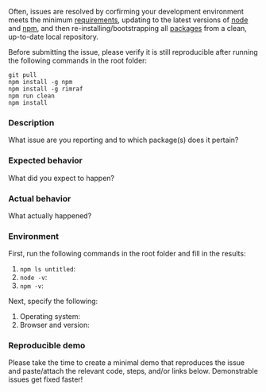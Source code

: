 <!--
If you are reporting a bug, please include this template and provide the requested information below. Otherwise, please replace this template with a thorough description of the issue.
-->

Often, issues are resolved by corfirming your development environment meets the minimum [requirements](https://github.com/billyzkid/untitled/blob/master/README.md#Requirements), updating to the latest versions of [node](https://nodejs.org) and [npm](https://www.npmjs.com/package/npm), and then re-installing/bootstrapping all [packages](https://github.com/billyzkid/untitled/tree/master/packages) from a clean, up-to-date local repository.

Before submitting the issue, please verify it is still reproducible after running the following commands in the root folder:

```
git pull
npm install -g npm
npm install -g rimraf
npm run clean
npm install
```

### Description

What issue are you reporting and to which package(s) does it pertain?

### Expected behavior

What did you expect to happen?

### Actual behavior

What actually happened?

### Environment

First, run the following commands in the root folder and fill in the results:

1. `npm ls untitled`: 
2. `node -v`: 
3. `npm -v`: 

Next, specify the following:

1. Operating system: 
2. Browser and version: 

### Reproducible demo

Please take the time to create a minimal demo that reproduces the issue and paste/attach the relevant code, steps, and/or links below. Demonstrable issues get fixed faster!